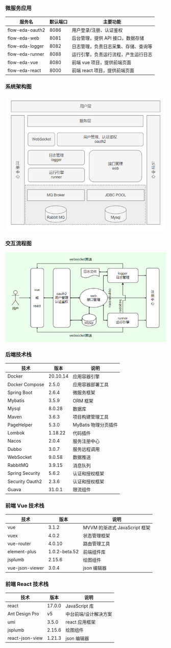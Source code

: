 ### 微服务应用

| 服务名          | 默认端口 | 主要功能                             |
| --------------- | -------- | ------------------------------------ |
| flow-eda-oauth2 | 8086     | 用户登录/注册、认证鉴权              |
| flow-eda-web    | 8081     | 后台管理，提供 API 接口，数据存储    |
| flow-eda-logger | 8082     | 日志管理，负责日志采集、存储、查询等 |
| flow-eda-runner | 8088     | 运行引擎，负责运行流程，产生运行日志 |
| flow-eda-vue    | 8080     | 前端 vue 项目，提供前端页面          |
| flow-eda-react  | 8000     | 前端 react 项目，提供前端页面        |

### 系统架构图

![image](../img/architecture.png ":size=60%")

### 交互流程图

![image](../img/interaction.png ":size=60%")

### 后端技术栈

| 技术            | 版本     | 说明                 |
| --------------- | -------- | -------------------- |
| Docker          | 20.10.14 | 应用容器引擎         |
| Docker Compose  | 2.5.0    | 应用容器部署工具     |
| Spring Boot     | 2.6.4    | 微服务框架           |
| Mybatis         | 3.5.9    | ORM 框架             |
| Mysql           | 8.0.28   | 数据库               |
| Maven           | 3.6.3    | 项目构建管理工具     |
| PageHelper      | 5.3.0    | MyBatis 物理分页插件 |
| Lombok          | 1.18.22  | 代码插件             |
| Nacos           | 2.0.4    | 服务注册中心         |
| Dubbo           | 3.0.7    | 服务远程调用         |
| WebSocket       | 9.0.58   | 数据推送             |
| RabbitMQ        | 3.9.15   | 消息队列             |
| Spring Security | 5.6.2    | 认证和授权框架       |
| Security Oauth2 | 2.3.6    | 认证和授权框架       |
| Guava           | 31.0.1   | 限流组件             |

### 前端 Vue 技术栈

| 技术            | 版本          | 说明                          |
| --------------- | ------------- | ----------------------------- |
| vue             | 3.1.2         | MVVM 的渐进式 JavaScript 框架 |
| vuex            | 4.0.2         | 状态管理框架                  |
| vue-router      | 4.0.10        | 路由管理工具                  |
| element-plus    | 1.0.2-beta.52 | 前端组件库                    |
| jsplumb         | 2.15.6        | 绘图组件                      |
| vue-json-viewer | 3.0.4         | json 编辑器                   |

### 前端 React 技术栈

| 技术            | 版本   | 说明                  |
| --------------- | ------ | --------------------- |
| react           | 17.0.0 | JavaScript 库         |
| Ant Design Pro  | v5     | 中台前端/设计解决方案 |
| umi             | 3.5.0  | react 应用框架        |
| jsplumb         | 2.15.6 | 绘图组件              |
| react-json-view | 1.21.3 | json 编辑器           |

